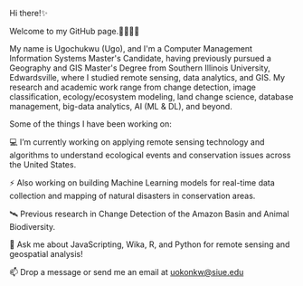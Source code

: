 Hi there!✨

Welcome to my GitHub page.🫱🏾‍🫲🏾

My name is Ugochukwu (Ugo), and I'm a Computer Management Information Systems Master's Candidate, having previously pursued a Geography and GIS Master's Degree from Southern Illinois University, Edwardsville, where I studied remote sensing, data analytics, and GIS. My research and academic work range from change detection, image classification, ecology/ecosystem modeling, land change science, database management, big-data analytics, AI (ML & DL), and beyond.

Some of the things I have been working on:


💻 I’m currently working on applying remote sensing technology and algorithms to understand ecological events and conservation issues across the United States.

⚡ Also working on building Machine Learning models for real-time data collection and mapping of natural disasters in conservation areas.

🛰 Previous research in Change Detection of the Amazon Basin and Animal Biodiversity.

💬 Ask me about JavaScripting, Wika, R, and Python for remote sensing and geospatial analysis!

📫 Drop a message or send me an email at uokonkw@siue.edu

<!---
UgochukwuUdonna/UgochukwuUdonna is a ✨ special ✨ repository because its `README.md` (this file) appears on your GitHub profile.
You can click the Preview link to take a look at your changes.
--->
